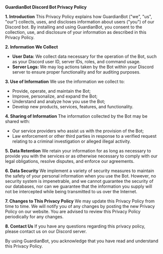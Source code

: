 **GuardianBot Discord Bot Privacy Policy**

**1. Introduction**
This Privacy Policy explains how GuardianBot ("we", "us", "our") collects, uses, and discloses information about users ("you") of our Discord bot. By installing and using GuardianBot, you consent to the collection, use, and disclosure of your information as described in this Privacy Policy.

**2. Information We Collect**
- **User Data:** We collect data necessary for the operation of the Bot, such as your Discord user ID, server IDs, roles, and command usage.
- **Server Logs:** We may log actions taken by the Bot within your Discord server to ensure proper functionality and for auditing purposes.

**3. Use of Information**
We use the information we collect to:
- Provide, operate, and maintain the Bot;
- Improve, personalize, and expand the Bot;
- Understand and analyze how you use the Bot;
- Develop new products, services, features, and functionality.

**4. Sharing of Information**
The information collected by the Bot may be shared with:
- Our service providers who assist us with the provision of the Bot;
- Law enforcement or other third parties in response to a verified request relating to a criminal investigation or alleged illegal activity.

**5. Data Retention**
We retain your information for as long as necessary to provide you with the services or as otherwise necessary to comply with our legal obligations, resolve disputes, and enforce our agreements.

**6. Data Security**
We implement a variety of security measures to maintain the safety of your personal information when you use the Bot. However, no security system is impenetrable, and we cannot guarantee the security of our databases, nor can we guarantee that the information you supply will not be intercepted while being transmitted to us over the Internet.

**7. Changes to This Privacy Policy**
We may update this Privacy Policy from time to time. We will notify you of any changes by posting the new Privacy Policy on our website. You are advised to review this Privacy Policy periodically for any changes.

**8. Contact Us**
If you have any questions regarding this privacy policy, please contact us on our Discord server.

By using GuardianBot, you acknowledge that you have read and understand this Privacy Policy.
